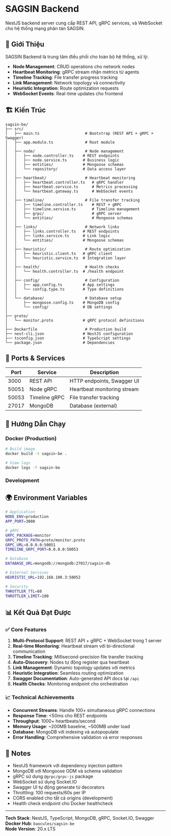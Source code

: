 # SAGSIN Backend

NestJS backend server cung cấp REST API, gRPC services, và WebSocket cho hệ thống mạng phân tán SAGSIN.

## 🎯 Giới Thiệu

SAGSIN Backend là trung tâm điều phối cho toàn bộ hệ thống, xử lý:
- **Node Management**: CRUD operations cho network nodes
- **Heartbeat Monitoring**: gRPC stream nhận metrics từ agents
- **Timeline Tracking**: File transfer progress tracking
- **Link Management**: Network topology và connectivity
- **Heuristic Integration**: Route optimization requests
- **WebSocket Events**: Real-time updates cho frontend

## 🏗️ Kiến Trúc

```
sagsin-be/
├── src/
│   ├── main.ts                    # Bootstrap (REST API + gRPC + Swagger)
│   ├── app.module.ts              # Root module
│   │
│   ├── node/                      # Node management
│   │   ├── node.controller.ts    # REST endpoints
│   │   ├── node.service.ts       # Business logic
│   │   ├── entities/             # Mongoose schemas
│   │   └── repository/           # Data access layer
│   │
│   ├── heartbeat/                 # Heartbeat monitoring
│   │   ├── heartbeat.controller.ts   # gRPC handler
│   │   ├── heartbeat.service.ts      # Metrics processing
│   │   └── heartbeat.gateway.ts      # WebSocket events
│   │
│   ├── timeline/                  # File transfer tracking
│   │   ├── timeline.controller.ts    # REST + gRPC
│   │   ├── timeline.service.ts       # Timeline management
│   │   ├── grpc/                     # gRPC server
│   │   └── entities/                 # Mongoose schemas
│   │
│   ├── links/                     # Network links
│   │   ├── links.controller.ts   # REST endpoints
│   │   ├── links.service.ts      # Link logic
│   │   └── entities/             # Mongoose schemas
│   │
│   ├── heuristic/                 # Route optimization
│   │   ├── heuristic.client.ts   # gRPC client
│   │   └── heuristic.service.ts  # Integration layer
│   │
│   ├── health/                    # Health checks
│   │   └── health.controller.ts  # /health endpoint
│   │
│   ├── config/                    # Configuration
│   │   ├── app.config.ts         # App settings
│   │   └── config.type.ts        # Type definitions
│   │
│   └── database/                  # Database setup
│       ├── mongoose.config.ts    # MongoDB config
│       └── config/               # DB settings
│
├── proto/
│   └── monitor.proto             # gRPC protocol definitions
│
├── Dockerfile                     # Production build
├── nest-cli.json                 # NestJS configuration
├── tsconfig.json                 # TypeScript settings
└── package.json                  # Dependencies
```

## 🔌 Ports & Services

| Port  | Service               | Description                      |
|-------|-----------------------|----------------------------------|
| 3000  | REST API              | HTTP endpoints, Swagger UI       |
| 50051 | Node gRPC             | Heartbeat monitoring stream      |
| 50053 | Timeline gRPC         | File transfer tracking           |
| 27017 | MongoDB               | Database (external)              |

## 🚀 Hướng Dẫn Chạy

### Docker (Production)

```bash
# Build image
docker build -t sagsin-be .

# View logs
docker logs -f sagsin-be
```

### Development


## 🌍 Environment Variables

```bash
# Application
NODE_ENV=production
APP_PORT=3000

# gRPC
GRPC_PACKAGE=monitor
GRPC_PROTO_PATH=proto/monitor.proto
GRPC_URL=0.0.0.0:50051
TIMELINE_GRPC_PORT=0.0.0.0:50053

# Database
DATABASE_URL=mongodb://mongodb:27017/sagsin-db

# External Services
HEURISTIC_URL=192.168.100.3:50052

# Security
THROTTLER_TTL=60
THROTTLER_LIMIT=100
```

## 📊 Kết Quả Đạt Được

### ✅ Core Features

1. **Multi-Protocol Support**: REST API + gRPC + WebSocket trong 1 server
2. **Real-time Monitoring**: Heartbeat stream với bi-directional communication
3. **Timeline Tracking**: Millisecond-precision file transfer tracking
4. **Auto-Discovery**: Nodes tự động register qua heartbeat
5. **Link Management**: Dynamic topology updates với metrics
6. **Heuristic Integration**: Seamless routing optimization
7. **Swagger Documentation**: Auto-generated API docs tại `/api`
8. **Health Checks**: Monitoring endpoint cho orchestration

### 📈 Technical Achievements

- **Concurrent Streams**: Handle 100+ simultaneous gRPC connections
- **Response Time**: <50ms cho REST endpoints
- **Throughput**: 1000+ heartbeats/second
- **Memory Usage**: ~200MB baseline, ~500MB under load
- **Database**: MongoDB với indexing và autopopulate
- **Error Handling**: Comprehensive validation và error responses

## 📝 Notes

- NestJS framework với dependency injection pattern
- MongoDB với Mongoose ODM và schema validation
- gRPC sử dụng `@grpc/grpc-js` package
- WebSocket sử dụng Socket.IO
- Swagger UI tự động generate từ decorators
- Throttling: 100 requests/60s per IP
- CORS enabled cho tất cả origins (development)
- Health check endpoint cho Docker healthcheck

---

**Tech Stack**: NestJS, TypeScript, MongoDB, gRPC, Socket.IO, Swagger  
**Docker Hub**: `baocules/sagsin-be`  
**Node Version**: 20.x LTS
